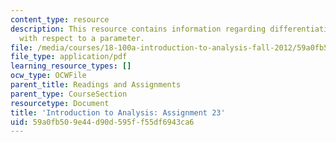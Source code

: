 ```yaml
---
content_type: resource
description: This resource contains information regarding differentiating integrals
  with respect to a parameter.
file: /media/courses/18-100a-introduction-to-analysis-fall-2012/59a0fb509e44d90d595ff55df6943ca6_MIT18_100AF12_Assign_23.pdf
file_type: application/pdf
learning_resource_types: []
ocw_type: OCWFile
parent_title: Readings and Assignments
parent_type: CourseSection
resourcetype: Document
title: 'Introduction to Analysis: Assignment 23'
uid: 59a0fb50-9e44-d90d-595f-f55df6943ca6
---
```

